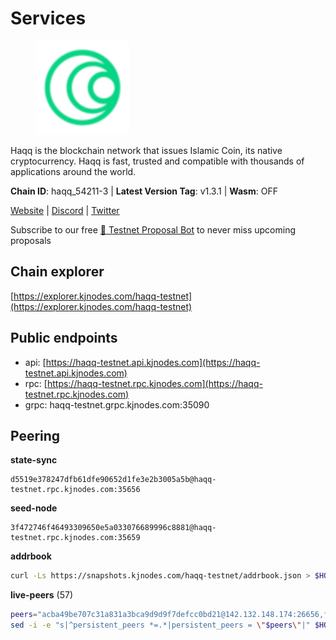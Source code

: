 # Services

<figure><img src="https://raw.githubusercontent.com/kj89/cosmos-images/main/logos/haqq.png" width="150" alt=""><figcaption></figcaption></figure>

Haqq is the blockchain network that issues Islamic Coin,  its native cryptocurrency. Haqq is fast, trusted and  compatible with thousands of applications around the world.

**Chain ID**: haqq_54211-3 | **Latest Version Tag**: v1.3.1 | **Wasm**: OFF

[Website](https://islamiccoin.net) | [Discord](https://discord.gg/hU9MHG5kZq) | [Twitter](https://twitter.com/Islamic_Coin)



Subscribe to our free [🤖 Testnet Proposal Bot](https://t.me/kjnodes_testnet_proposal_bot) to never miss upcoming proposals


## Chain explorer
[https://explorer.kjnodes.com/haqq-testnet](https://explorer.kjnodes.com/haqq-testnet)

## Public endpoints

* api: [https://haqq-testnet.api.kjnodes.com](https://haqq-testnet.api.kjnodes.com)
* rpc: [https://haqq-testnet.rpc.kjnodes.com](https://haqq-testnet.rpc.kjnodes.com)
* grpc: haqq-testnet.grpc.kjnodes.com:35090

## Peering

**state-sync**

```text
d5519e378247dfb61dfe90652d1fe3e2b3005a5b@haqq-testnet.rpc.kjnodes.com:35656
```

**seed-node**

```text
3f472746f46493309650e5a033076689996c8881@haqq-testnet.rpc.kjnodes.com:35659
```

**addrbook**
```bash
curl -Ls https://snapshots.kjnodes.com/haqq-testnet/addrbook.json > $HOME/.haqqd/config/addrbook.json
```

**live-peers** (57)
```bash
peers="acba49be707c31a831a3bca9d9d9f7defcc0bd21@142.132.148.174:26656,fd53be6145264c86f2db22659141c925e119794c@138.201.155.226:12656,fae901a5a0bf51b9d356154e090381e2843d0aa5@65.109.107.172:26656,6795bdd28ea3fe4eb4ba477415b685914e4a80df@18.158.239.44:26656,ccff2d110a06e8a76fd1529200d96316eb077007@65.108.78.116:46656,ba56c564a5430632e59e2b08fc348735bc56b32f@154.12.232.140:26656,230d299006a432b0f44534ca8a19c8c876c0ccb3@85.10.193.246:26656,56158e0f2acf850114e82644afceb565a73b08cc@185.144.99.95:26656,d5519e378247dfb61dfe90652d1fe3e2b3005a5b@65.109.68.190:35656,23ff658b56fbb8bc73372973a34733ff5d79b435@142.132.202.50:11604,bc777df96c83c0433561c88c541dbbc520928f6c@195.3.221.239:26656,90b1d14fc7393c6b6452ecf8b3cdd078a445a238@65.109.112.178:29656,5fff90a628395b951d5fb34c64ae6c304b54d2e5@94.130.137.225:36656,442d3bacb350437b8d9f0f1431e0519b81094100@135.181.62.222:26656,24e894d4d8a18276acf6051cccf369a1ce69842d@65.108.151.105:26656,6771e65c1b30cc514faf5943320fdda480fe9124@95.216.39.183:26656,2d13d679b64e1a574904a140f72815644ec71131@65.21.133.125:30656,d7ac44bf8f8d760c3df1a8695145021f35feb985@34.88.220.124:26656,32a8eec046b95e8646ff0810b4596dc7083a0beb@65.108.145.131:26656,70c1b8334bf08fe5d56fb53d07da11f01faa560b@65.109.30.90:26656,3df5a68b919177179c6dcb0b9c9354fd6bbba1c8@65.109.92.240:20116,78e3ef8adf819b479acc13a2f92ab5c0fa350aeb@66.45.231.30:11464,0629018cef2e53288757381ffdc0b84cbb5931cc@95.216.1.249:26656,64a840f6f5344a22a485b2818f9da9a457d42827@95.217.57.232:36656,23a1176c9911eac442d6d1bf15f92eeabb3981d5@45.83.173.18:26656,088a622ef2539ba07d83af284a61f134a99f063b@95.217.35.186:26656,5a223d77d01319a8c7f648eddfc8549cafcd8ca5@34.147.118.211:26656,47a269c3e30f70d8234a2afd8e9055e74129fde0@65.108.129.29:36656,ed145a35b436878c1f1c10634bd18600f3696e17@95.217.181.142:26656,9eb507f9365313dbe7f426050fec9648298f58ee@109.205.183.51:26656,940ee270ea94dfbab38eb931c4561d0a64467911@65.108.132.173:35656,927a323649e7dd8d4c75da6e5edaee439652b46f@65.109.92.241:20116,f57fae1bdea281392b563a58978a2d8c0a37725f@95.217.233.234:26656,29731457774b61da8186b9c764e8f7c1e2465e3e@142.93.36.176:26656,16f40215d018c7d657fef0bb5ce2950251d525d2@148.251.51.144:36656,4b16ca9feab01e33412067955b36285d5a73be81@135.181.29.25:26656,cf0fd9aeb45059adbfa9eb99352dd67b85b86072@65.109.106.91:21656,90b40d2b773090b82aa7788c2d1937e4fd6d2dc0@65.108.231.124:19656,45bc6d84ffb3bb725cf78e82205639797c30af67@65.108.199.62:26656,b87ae2a43e27bd0360ea1b868c8cb9e98d612fce@65.109.92.79:19656,eb503dddcc41ba801c646d63cc762de4e9c43aa4@35.228.23.164:26656,a884387139109784cad9193652b82ef20a85d713@38.242.159.148:26656,2b9a004caee764540cc6851a1ffdd13276dc5bba@18.185.24.167:26656,849d98423e3f757233bef91d7b80937329d7684f@162.19.131.173:26656,f1b1df46afd4c9d4f66051437078c0b85bc6b67b@65.108.206.118:61056,b09a7df87767ae782099d5ee352d679e3260247a@65.108.124.219:34656,0409afd9db164813d8e5f29eb9e0d5edbd3c7ba0@5.189.163.114:26656,5c11c697aaf2dabf96e3eb7e7e621c200bd309ee@65.21.225.58:26656,59af99085c961a6a5c8dc4bc8b3abffda16ddccb@135.181.38.62:26656,3aa105572974d7ac50ddb991b280b7db2b18af05@3.76.73.15:26656,8c1ccf59f2a67713041579328097eb6b3e4e66e6@46.38.232.86:11656,360d7095f3c1250a013cfe66c43a3f0790782f78@84.46.254.50:26656,62bf004201a90ce00df6f69390378c3d90f6dd7e@45.83.173.19:26656,aed7038b96314fcb741168869c66029e6c6a58ef@34.90.39.222:26656,5b2ee53c742ce5d392b93c8f193f489a4f13f685@5.189.186.222:26656,0833039f717227ccd156d156ea772746b8ac6d71@185.225.191.149:26656,3f5110515b76596e05a447fd50e4727eaad00124@188.34.201.77:26656"
sed -i -e "s|^persistent_peers *=.*|persistent_peers = \"$peers\"|" $HOME/.haqqd/config/config.toml
```
